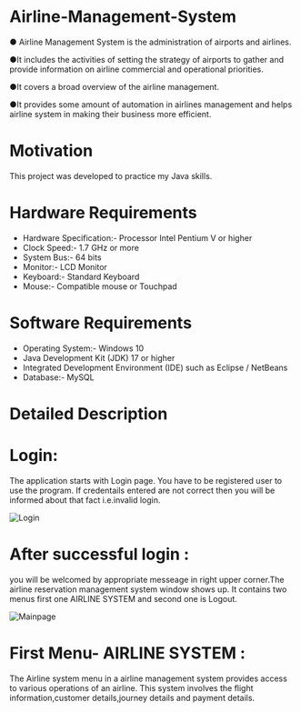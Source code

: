 # Airline-Management-System

● Airline Management System is the administration of airports and airlines. 

●It includes the activities of setting the strategy of airports to gather and provide information on airline commercial and operational priorities.

●It covers a broad overview of the airline management. 

●It provides some amount of automation in airlines management and helps airline system in making their business more efficient.

# Motivation
This project was developed to practice my Java skills.

# Hardware Requirements
- Hardware Specification:- Processor Intel Pentium V or higher
- Clock Speed:- 1.7 GHz or more
- System Bus:- 64 bits
- Monitor:- LCD Monitor
- Keyboard:- Standard Keyboard
- Mouse:- Compatible mouse or Touchpad
  
# Software Requirements
- Operating System:- Windows 10
- Java Development Kit (JDK) 17 or higher
- Integrated Development Environment (IDE) such as Eclipse / NetBeans
- Database:- MySQL

# Detailed Description
# Login:
The application starts with Login page. You have to be registered user to use the program.
If credentails entered are not correct then you will be informed about that fact i.e.invalid login.

![Login](https://github.com/user-attachments/assets/cef7d361-369c-403a-b39e-e2bc631a9a81)

# After successful login :
you will be welcomed by appropriate messeage in right upper corner.The airline reservation management system window shows up. It contains two menus first one AIRLINE SYSTEM and second one is Logout.

![Mainpage](https://github.com/user-attachments/assets/08009d1f-f6f0-4a2b-a2e6-ab334a0d48b5)

# First Menu- AIRLINE SYSTEM :
The Airline system menu in a airline management system provides access to various operations of an airline.
This system involves the flight information,customer details,journey details and payment details.





